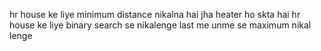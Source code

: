 hr house ke liye minimum distance nikalna hai jha heater ho skta hai
hr house ke liye binary search se nikalenge
last me unme se maximum nikal lenge